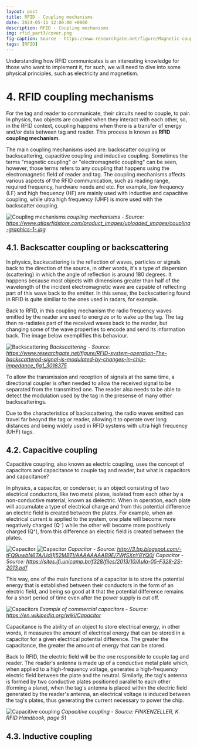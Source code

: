 ```yaml
---
layout: post
title: RFID - Coupling mechanisms
date: 2024-05-11 12:00:00 +0000
description: RFID - Coupling mechanisms
img: rfid_part3/cover.png
fig-caption: Source - https://www.researchgate.net/figure/Magnetic-coupling-between-an-RFID-reader-and-transponder_fig1_351466626   # Add figcaption (optional)
tags: [RFID]
---
```


Understanding how RFID communicates is an interesting knowledge for those who want to implement it, for such, we will need to dive into some physical principles, such as electricity and magnetism.

# 4. RFID coupling mechanisms

For the tag and reader to communicate, their circuits need to couple, to pair. In physics, two objects are coupled when they interact with each other, so, in the RFID context, coupling happens when there is a transfer of energy and/or data between tag and reader. This process is known as **RFID coupling mechanism**.

The main coupling mechanisms used are: backscatter coupling or backscattering, capacitive coupling and inductive coupling. Sometimes the terms "magnetic coupling" or "electromagnetic coupling" can be seen, however, those terms refers to any coupling that happens using the electromagnetic field of reader and tag. The coupling mechanisms affects various aspects of the RFID communication, such as reading range, required frequency, hardware needs and etc. For example, low frequency (LF) and high frequency (HF) are mainly used with inductive and capacitive coupling, while ultra high frequency (UHF) is more used with the backscatter coupling.

![Coupling mechanisms]({{site.baseurl}}/assets/img/rfid_part3/coupling_mechanisms.jpg)
*coupling mechanisms - Source: https://www.atlasrfidstore.com/product_images/uploaded_images/coupling-graphics-1-.jpg*

## 4.1. Backscatter coupling or backscattering

In physics, backscattering is the reflection of waves, particles or signals back to the direction of the source, in other words, it's a type of dispersion (scattering) in which the angle of reflection is around 180 degrees. <!-- It's considered a diffuse reflection due to its dispersion. -->It happens because most objects with dimensions greater than half of the wavelength of the incident electromagnetic wave are capable of reflecting part of this wave back to the emitter. In this sense, the backscattering found in RFID is quite similiar to the ones used in radars, for example.

Back to RFID, in this coupling mechanism the radio frequency waves emitted by the reader are used to energize or to wake up the tag. The tag then re-radiates part of the received waves back to the reader, but changing some of the wave properties to encode and send its information back. The image below exemplifies this behaviour.

![Backscattering]({{site.baseurl}}/assets/img/rfid_part3/backscattering_example.png)
*Backscattering - Source: https://www.researchgate.net/figure/RFID-system-operation-The-backscattered-signal-is-modulated-by-changes-in-chip-impedance_fig1_3018375*

To allow the transmission and reception of signals at the same time, a directional coupler is often needed to allow the received signal to be separated from the transmitted one. The reader also needs to be able to detect the modulation used by the tag in the presense of many other backscatterings.

Due to the characteristics of backscattering, the radio waves emitted can travel far beoynd the tag or reader, allowing it to operate over long distances and being widely used in RFID systems with ultra high frequency (UHF) tags.

## 4.2. Capacitive coupling

Capacitive coupling, also known as electric coupling, uses the concept of capacitors and capacitance to couple tag and reader, but what is capacitors and capacitance?

In physics, a capacitor, or condenser, is an object consisting of two electrical conductors, like two metal plates, isolated from each other by a non-conductive material, known as dielectric. When in operation, each plate will accumulate a type of electrical charge and from this potential difference an electric field is created between the plates. For example, when an electrical current is applied to the system, one plate will become more negatively charged (Q⁻) while the other will become more positively charged (Q⁺), from this difference an electric field is created between the plates.

![Capacitor]({{site.baseurl}}/assets/img/rfid_part3/capacitor1.png)  ![Capacitor]({{site.baseurl}}/assets/img/rfid_part3/capacitor2.png)
*Capacitor - Source: http://3.bp.blogspot.com/-tFQ9uwbN6TA/UdI1j52MBTI/AAAAAAAAB9E/7WfSXnY8YQ0/* *Capacitor - Source: https://sites.ifi.unicamp.br/f328/files/2013/10/Aula-05-F328-2S-2013.pdf*

<!--
      Capacitor       |      Capacitor
:--------------------:|:---------------------:
![Capacitor]({{site.baseurl}}/assets/img/rfid_part3/capacitor1.png)  |  ![Capacitor]({{site.baseurl}}/assets/img/rfid_part3/capacitor2.png)
*Capacitor - Source: http://3.bp.blogspot.com/-tFQ9uwbN6TA/UdI1j52MBTI/AAAAAAAAB9E/7WfSXnY8YQ0/*  |  *Capacitor - Source: https://sites.ifi.unicamp.br/f328/files/2013/10/Aula-05-F328-2S-2013.pdf*
-->

This way, one of the main functions of a capacitor is to store the potential energy that is established between their conductors in the form of an electric field, and being so good at it that the potential difference remains for a short period of time even after the power supply is cut off.

![Capacitors]({{site.baseurl}}/assets/img/rfid_part3/capacitors.jpg)
*Example of commercial capacitors - Source: https://en.wikipedia.org/wiki/Capacitor*

Capacitance is the ability of an object to store electrical energy, in other words, it measures the amount of electrical energy that can be stored in a capacitor for a given electrical potential difference. The greater the capacitance, the greater the amount of energy that can be stored.

Back to RFID, the electric field will be the one responsible to couple tag and reader. The reader's antenna is made up of a conductive metal plate which, when applied to a high-frequency voltage, generates a high-frequency electric field between the plate and the neutral. Similarly, the tag's antenna is formed by two conductive plates positioned parallel to each other (forming a plane), when the tag's antenna is placed within the electric field generated by the reader's antenna, an electrical voltage is induced between the tag's plates, thus generating the current necessary to power the chip.

![Capacitive coupling]({{site.baseurl}}/assets/img/rfid_part3/capacitive_coupling.png)
*Capacitive coupling - Source: FINKENZELLER, K. RFID Handbook, page 51*

## 4.3. Inductive coupling




